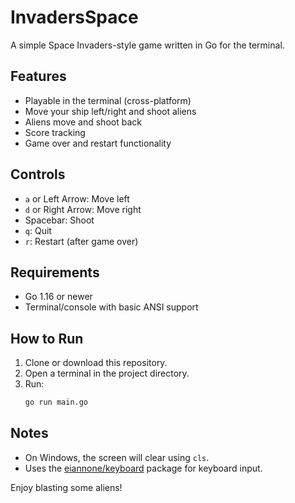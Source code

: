 # InvadersSpace

A simple Space Invaders-style game written in Go for the terminal.

## Features
- Playable in the terminal (cross-platform)
- Move your ship left/right and shoot aliens
- Aliens move and shoot back
- Score tracking
- Game over and restart functionality

## Controls
- `a` or Left Arrow: Move left
- `d` or Right Arrow: Move right
- Spacebar: Shoot
- `q`: Quit
- `r`: Restart (after game over)

## Requirements
- Go 1.16 or newer
- Terminal/console with basic ANSI support

## How to Run
1. Clone or download this repository.
2. Open a terminal in the project directory.
3. Run:
   ```sh
   go run main.go
   ```

## Notes
- On Windows, the screen will clear using `cls`.
- Uses the [eiannone/keyboard](https://github.com/eiannone/keyboard) package for keyboard input.

Enjoy blasting some aliens!

